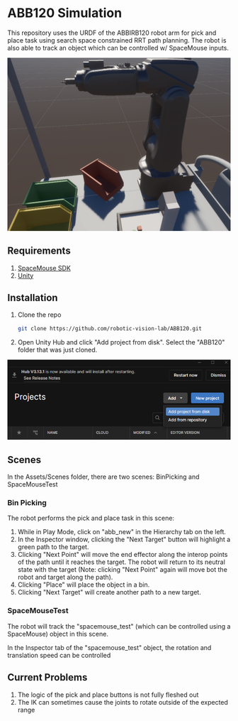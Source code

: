 # ABB120 Simulation

This repository uses the URDF of the ABBIRB120 robot arm for pick and place task using search space constrained RRT path planning. The robot is also able to track an object which can be controlled w/ SpaceMouse inputs.

![Preview](images/environment.png)

## Requirements

1. [SpaceMouse SDK](https://3dconnexion.com/tw/service/)
2. [Unity](https://unity.com/download)

## Installation

1.  Clone the repo
    ```sh
    git clone https://github.com/robotic-vision-lab/ABB120.git
    ```

2. Open Unity Hub and click "Add project from disk". Select the "ABB120" folder that was just cloned.

![Load Project](images/loadproj.png)

## Scenes

In the Assets/Scenes folder, there are two scenes: BinPicking and SpaceMouseTest

### Bin Picking

The robot performs the pick and place task in this scene:

1. While in Play Mode, click on "abb_new" in the Hierarchy tab on the left.
2. In the Inspector window, clicking the "Next Target" button will highlight a green path to the target.
3. Clicking "Next Point" will move the end effector along the interop points of the path until it reaches the target. The robot will return to its neutral state with the target (Note: clicking "Next Point" again will move bot the robot and target along the path).
4. Clicking "Place" will place the object in a bin. 
5. Clicking "Next Target" will create another path to a new target.

### SpaceMouseTest

The robot will track the "spacemouse_test" (which can be controlled using a SpaceMouse) object in this scene.

In the Inspector tab of the "spacemouse_test" object, the rotation and translation speed can be controlled

## Current Problems

1. The logic of the pick and place buttons is not fully fleshed out
2. The IK can sometimes cause the joints to rotate outside of the expected range